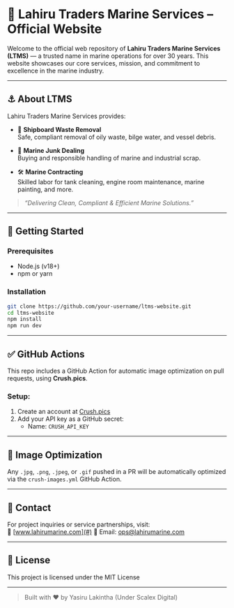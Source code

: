 
# 🌊 Lahiru Traders Marine Services – Official Website

Welcome to the official web repository of **Lahiru Traders Marine Services (LTMS)** — a trusted name in marine operations for over 30 years. This website showcases our core services, mission, and commitment to excellence in the marine industry.

---

## ⚓ About LTMS

Lahiru Traders Marine Services provides:

- 🚢 **Shipboard Waste Removal**  
  Safe, compliant removal of oily waste, bilge water, and vessel debris.

- 🔧 **Marine Junk Dealing**  
  Buying and responsible handling of marine and industrial scrap.

- 🛠️ **Marine Contracting**  
  Skilled labor for tank cleaning, engine room maintenance, marine painting, and more.

> *“Delivering Clean, Compliant & Efficient Marine Solutions.”*

---

## 🚀 Getting Started

### Prerequisites
- Node.js (v18+)
- npm or yarn

### Installation

```bash
git clone https://github.com/your-username/ltms-website.git
cd ltms-website
npm install
npm run dev
```

---

## ✅ GitHub Actions

This repo includes a GitHub Action for automatic image optimization on pull requests, using **Crush.pics**.

### Setup:
1. Create an account at [Crush.pics](https://crush.pics)
2. Add your API key as a GitHub secret:
   - Name: `CRUSH_API_KEY`

---

## 📸 Image Optimization

Any `.jpg`, `.png`, `.jpeg`, or `.gif` pushed in a PR will be automatically optimized via the `crush-images.yml` GitHub Action.

---

## 💬 Contact

For project inquiries or service partnerships, visit:  
🔗 [www.lahirumarine.com](#)
📧 Email: ops@lahirumarine.com

---

## 📝 License

This project is licensed under the MIT License

---

> Built with ❤️ by Yasiru Lakintha (Under Scalex Digital)
